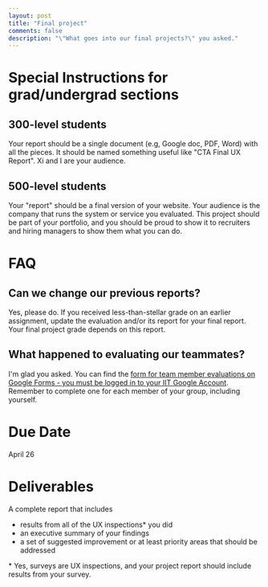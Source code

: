 ```yaml
---
layout: post
title: "Final project"
comments: false
description: "\"What goes into our final projects?\" you asked."
---
```


# Special Instructions for grad/undergrad sections

## 300-level students

Your report should be a single document (e.g, Google doc, PDF, Word) with all the pieces. It should be named something useful like "CTA Final UX Report". Xi and I are your audience.

## 500-level students

Your "report" should be a final version of your website. Your audience is the company that runs the system or service you evaluated. This project should be part of your portfolio, and you should be proud to show it to recruiters and hiring managers to show them what you can do.

# FAQ

## Can we change our previous reports?

Yes, please do. If you received less-than-stellar grade on an earlier assignment, update the evaluation and/or its report for your final report. Your final project grade depends on this report.

## What happened to evaluating our teammates?

I'm glad you asked. You can find the [form for team member evaluations on Google Forms - you must be logged in to your IIT Google Account](https://docs.google.com/a/iit.edu/forms/d/e/1FAIpQLSeTKKDH6CbX2SCD1pihtu4sNMz-Y8R6PjUotxQkFEVdJO07gA/viewform?usp=sf_link). Remember to complete one for each member of your group, including yourself.

# Due Date

April 26

# Deliverables

A complete report that includes 

* results from all of the UX inspections* you did
* an executive summary of your findings
* a set of suggested improvement or at least priority areas that should be addressed

\* Yes, surveys are UX inspections, and your project report should include results from your survey.